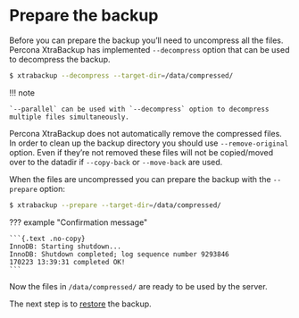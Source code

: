 # Prepare the backup

Before you can prepare the backup you’ll need to uncompress all the files.
Percona XtraBackup has implemented `--decompress` option
that can be used to decompress the backup.

```{.bash data-prompt="$"}
$ xtrabackup --decompress --target-dir=/data/compressed/
```

!!! note
   
    `--parallel` can be used with `--decompress` option to decompress multiple files simultaneously. 

Percona XtraBackup does not automatically remove the compressed files. In order to clean up the backup directory you should use `--remove-original` option. Even if they’re not removed these files will not be copied/moved over to the datadir if `--copy-back` or `--move-back` are used.

When the files are uncompressed you can prepare the backup with the `--prepare` option:

```{.bash data-prompt="$"}
$ xtrabackup --prepare --target-dir=/data/compressed/
```

??? example "Confirmation message"

    ```{.text .no-copy}
    InnoDB: Starting shutdown...
    InnoDB: Shutdown completed; log sequence number 9293846
    170223 13:39:31 completed OK!
    ```

Now the files in `/data/compressed/` are ready to be used by the server.

The next step is  to [restore](restore-a-backup.md) the backup. 

